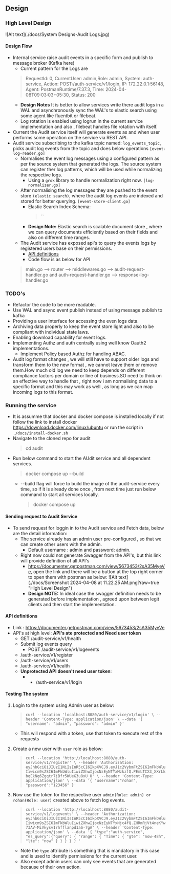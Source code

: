 ## Design
### High Level Design
![Alt text](./docs/System Designs-Audit Logs.jpg)

#### Design Flow
- Internal service raise audit events in a specific form and publish to message broker (Kafka here)
  - Current pattern for the Logs are
  >RequestId: 0, CurrentUser: admin,Role: admin, System: auth-service, Action: POST:/auth-service/v1/login, IP: 172.22.0.1:56148, Agent: PostmanRuntime/7.37.3, Time: 2024-04-08T09:03:03+05:30, Status: 200
  - **Design Notes** It is better to allow services write there audit logs in a WAL and asynchronously sync the WAL's to elastic search using some agent like fluentbit or filebeat.
  - Log rotation is enabled using logrun in the current service implementation and also , filebeat handles file rotation with itself.
- Current the Audit service itself will generate events as and when user performs some operation on the service via REST API.
- Audit service subscribing to the kafka topic named: `log_events_topic`, picks audit log events from the topic and does below operations `[event-log-reader.go]`
  - Normalises the event log messages using a configured pattern as per the source system that generated the logs. The source system can register ther log patterns, which will be used while normalizing the respective logs.
    - Using a `grok` library to handle normalization right now. `[log-normalizer.go]`
  - After normalising the log messages they are pushed to the event store `(elastic search)`, where the audit log events are indexed and stored for better querying. `[event-store-client.go]`
    - Elastic Search Index Schema:
        > ``
    - **Design Note:** Elastic search is scalable document store , where we can query documents efficiently based on their fields and also on different time ranges.
  - The Audit service has exposed api's to query the events logs by registered users base on their permissions.
    - [API definitions](#api_definitions)
    - Code flow is as below for API
  > main.go --> router --> middlewares.go --> audit-request-handler.go and auth-request-handler.go --> response-log-handler.go

### TODO's
- Refactor the code to be more readable.
- Use WAL and async event publish instead of using message publish to kafka
- Providing a user interface for accessing the even logs data.
- Archiving data properly to keep the event store light and also to be compliant with individual state laws.
- Enabling download capability for event logs.
- Implementing Authz and auth centrally using well know Oauth2 implementations.
  - Implement Policy based Authz for handling ABAC.
- Audit log format changes , we will still have to support older logs and transform them to the new format , we cannot leave them or remove them.How much old log we need to keep depends on different compliance factors per domain or line of business.SO need to think on an effective way to handle that , right now i am normalising data to a specific format and this may work as well , as long as we can map incoming logs to this format.



### Running the service

- It is assumme that docker and docker compose is installed locally if not follow the link to install docker https://download.docker.com/linux/ubuntu or run the script in `./docs/install-docker.sh`
- Navigate to the cloned repo for audit
  > cd audit
- Run below command to start the AUdit service and all dependent services.
  > docker compose up --build
  - --build flag will force to build the image of the audit-service every time, so if it is already done once , from next time just run below command to start all services locally.
    > docker compose up
#### Sending request to Audit Service
- To send request for loggin in to the Audit service and Fetch data, below are the detail information:
  - The service already has an admin user pre-configured , so that we can create other users with the admin.
    - Default username : admin and password: admin.
  - Right now could not generate Swagger from the API's, but this link will provide definition of all API's
    - https://documenter.getpostman.com/view/5673453/2sA35MyeVe, open the link and there will be a button at the top right corner to open them with postman as below:
      ![Alt text](./docs/Screenshot 2024-04-08 at 11.22.25 AM.png?raw=true "High Level Design")
    - **Design NOTE:**  In ideal case the swagger definition needs to be generated before implementation , agreed upon between legit clients and then start the implementation.

#### <a name="api_definitions"></a>API definitions
- Link : https://documenter.getpostman.com/view/5673453/2sA35MyeVe
- API's at high level: **API's ate protected and Need user token**
  - GET /audit-service/v1/health
  - Submit log events query
    - POST /audit-service/v1/logevents
  - /auth-service/v1/register
  - /auth-service/v1/users
  - /auth-service/v1/health
  - **Unprotected API doesn't need user token**:
    - - /auth-service/v1/login

#### Testing The system
1. Login to the system using Admin user as below:
    > `curl --location 'localhost:8080/auth-service/v1/login' \
  --header 'Content-Type: application/json' \
  --data '{
           "username": "admin",
           "password": "admin"
  }'`
   - This will respond with a token, use that token to execute rest of the requests
2. Create a new user with `user` role as below:
    > `curl --location 'http://localhost:8080/auth-service/v1/register' \
  --header 'Authorization: eyJhbGciOiJIUzI1NiIsInR5cCI6IkpXVCJ9.eyJ1c2VybmFtZSI6ImFkbWluIiwicm9sZSI6ImFkbWluIiwiZXhwIjoxNzEyNTYxMzkzfQ.PEmLTCX3_XXrLkbqEkNg6Zgqtr7jBfr5WUeG3u8xU_U' \
  --header 'Content-Type: application/json' \
  --data '{
           "username":"rohan",
           "password":"123456"
  }'`

3. Now use the token for the respective user `admin(Role: admin) or rohan(Role: user)` created above to fetch log events.
    > `curl --location 'http://localhost:8080/audit-service/v1/logevents' \
  --header 'Authorization: eyJhbGciOiJIUzI1NiIsInR5cCI6IkpXVCJ9.eyJ1c2VybmFtZSI6ImFkbWluIiwicm9sZSI6ImFkbWluIiwiZXhwIjoxNzEyNTYxNjc4fQ.ZHRmRjVt4neKYw73AV-MiVkysv1rhfflanpd1aS-7gA' \
  --header 'Content-Type: application/json' \
  --data '{
            "type":"auth-service",  
            "es_query":{"query": {
            "range": {
            "Time": {
                  "gte": "now-48h",
                  "lte": "now"
            }
           }
         }
     }
  }
  '`
   - Note the `type` attribute is something that is mandatory in this case and is used to identify permissions for the current user.
   - Also except admin users can only see events that are generated because of their own action.